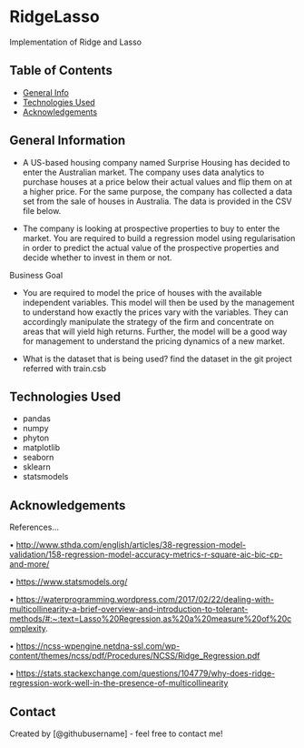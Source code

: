 # RidgeLasso
Implementation of Ridge and Lasso

## Table of Contents
* [General Info](#general-information)
* [Technologies Used](#technologies-used)
* [Acknowledgements](#acknowledgements)

<!-- You can include any other section that is pertinent to your problem -->

## General Information
- A US-based housing company named Surprise Housing has decided to enter the Australian market. The company uses data analytics to purchase houses at a price below their actual values and flip them on at a higher price. For the same purpose, the company has collected a data set from the sale of houses in Australia. The data is provided in the CSV file below.

- The company is looking at prospective properties to buy to enter the market. You are required to build a regression model using regularisation in order to predict the actual value of the prospective properties and decide whether to invest in them or not.


Business Goal 

- You are required to model the price of houses with the available independent variables. This model will then be used by the management to understand how exactly the prices vary with the variables. They can accordingly manipulate the strategy of the firm and concentrate on areas that will yield high returns. Further, the model will be a good way for management to understand the pricing dynamics of a new market.

- What is the dataset that is being used?
find the dataset in the git project referred with train.csb


## Technologies Used
- pandas
- numpy
- phyton
- matplotlib
- seaborn
- sklearn
- statsmodels

<!-- As the libraries versions keep on changing, it is recommended to mention the version of library used in this project -->

## Acknowledgements
References...

•	http://www.sthda.com/english/articles/38-regression-model-validation/158-regression-model-accuracy-metrics-r-square-aic-bic-cp-and-more/

•	https://www.statsmodels.org/

•	https://waterprogramming.wordpress.com/2017/02/22/dealing-with-multicollinearity-a-brief-overview-and-introduction-to-tolerant-methods/#:~:text=Lasso%20Regression,as%20a%20measure%20of%20complexity.

•	https://ncss-wpengine.netdna-ssl.com/wp-content/themes/ncss/pdf/Procedures/NCSS/Ridge_Regression.pdf

•	https://stats.stackexchange.com/questions/104779/why-does-ridge-regression-work-well-in-the-presence-of-multicollinearity


## Contact
Created by [@githubusername] - feel free to contact me!


<!-- You don't have to include all sections - just the one's relevant to your project -->
